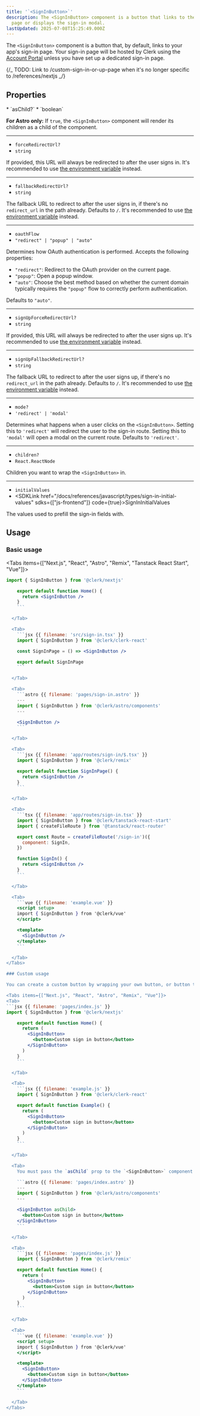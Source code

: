 ```yaml
---
title: '`<SignInButton>`'
description: The <SignInButton> component is a button that links to the sign-in
  page or displays the sign-in modal.
lastUpdated: 2025-07-08T15:25:49.000Z
---
```


The `<SignInButton>` component is a button that, by default, links to your app's sign-in page. Your sign-in page will be hosted by Clerk using the [Account Portal](/docs/account-portal/overview) unless you have set up a dedicated sign-in page.

{/_ TODO: Link to /custom-sign-in-or-up-page when it's no longer specific to /references/nextjs _/}

## Properties

<Properties>
  * `asChild?`
  * `boolean`

**For Astro only:** If `true`, the `<SignInButton>` component will render its children as a child of the component.

---

- `forceRedirectUrl?`
- `string`

If provided, this URL will always be redirected to after the user signs in. It's recommended to use [the environment variable](/docs/deployments/clerk-environment-variables#sign-in-and-sign-up-redirects) instead.

---

- `fallbackRedirectUrl?`
- `string`

The fallback URL to redirect to after the user signs in, if there's no `redirect_url` in the path already. Defaults to `/`. It's recommended to use [the environment variable](/docs/deployments/clerk-environment-variables#sign-in-and-sign-up-redirects) instead.

---

- `oauthFlow`
- `"redirect" | "popup" | "auto"`

Determines how OAuth authentication is performed. Accepts the following properties:

- `"redirect"`: Redirect to the OAuth provider on the current page.
- `"popup"`: Open a popup window.
- `"auto"`: Choose the best method based on whether the current domain typically requires the `"popup"` flow to correctly perform authentication.

Defaults to `"auto"`.

---

- `signUpForceRedirectUrl?`
- `string`

If provided, this URL will always be redirected to after the user signs up. It's recommended to use [the environment variable](/docs/deployments/clerk-environment-variables#sign-in-and-sign-up-redirects) instead.

---

- `signUpFallbackRedirectUrl?`
- `string`

The fallback URL to redirect to after the user signs up, if there's no `redirect_url` in the path already. Defaults to `/`. It's recommended to use [the environment variable](/docs/deployments/clerk-environment-variables#sign-in-and-sign-up-redirects) instead.

---

- `mode?`
- `'redirect' | 'modal'`

Determines what happens when a user clicks on the `<SignInButton>`. Setting this to `'redirect'` will redirect the user to the sign-in route. Setting this to `'modal'` will open a modal on the current route. Defaults to `'redirect'`.

---

- `children?`
- `React.ReactNode`

Children you want to wrap the `<SignInButton>` in.

---

- `initialValues`
- <SDKLink href="/docs/references/javascript/types/sign-in-initial-values" sdks={["js-frontend"]} code={true}>SignInInitialValues</SDKLink>

The values used to prefill the sign-in fields with.
</Properties>

## Usage

### Basic usage

<Tabs items={["Next.js", "React", "Astro", "Remix", "Tanstack React Start", "Vue"]}>
<Tab>

````jsx {{ filename: 'app/page.tsx' }}
import { SignInButton } from '@clerk/nextjs'

    export default function Home() {
      return <SignInButton />
    }
    ```

  </Tab>

  <Tab>
    ```jsx {{ filename: 'src/sign-in.tsx' }}
    import { SignInButton } from '@clerk/clerk-react'

    const SignInPage = () => <SignInButton />

    export default SignInPage
    ```

  </Tab>

  <Tab>
    ```astro {{ filename: 'pages/sign-in.astro' }}
    ---
    import { SignInButton } from '@clerk/astro/components'
    ---

    <SignInButton />
    ```

  </Tab>

  <Tab>
    ```jsx {{ filename: 'app/routes/sign-in/$.tsx' }}
    import { SignInButton } from '@clerk/remix'

    export default function SignInPage() {
      return <SignInButton />
    }
    ```

  </Tab>

  <Tab>
    ```tsx {{ filename: 'app/routes/sign-in.tsx' }}
    import { SignInButton } from '@clerk/tanstack-react-start'
    import { createFileRoute } from '@tanstack/react-router'

    export const Route = createFileRoute('/sign-in')({
      component: SignIn,
    })

    function SignIn() {
      return <SignInButton />
    }
    ```

  </Tab>

  <Tab>
    ```vue {{ filename: 'example.vue' }}
    <script setup>
    import { SignInButton } from '@clerk/vue'
    </script>

    <template>
      <SignInButton />
    </template>
    ```

  </Tab>
</Tabs>

### Custom usage

You can create a custom button by wrapping your own button, or button text, in the `<SignInButton>` component.

<Tabs items={["Next.js", "React", "Astro", "Remix", "Vue"]}>
<Tab>
```jsx {{ filename: 'pages/index.js' }}
import { SignInButton } from '@clerk/nextjs'

    export default function Home() {
      return (
        <SignInButton>
          <button>Custom sign in button</button>
        </SignInButton>
      )
    }
    ```

  </Tab>

  <Tab>
    ```jsx {{ filename: 'example.js' }}
    import { SignInButton } from '@clerk/clerk-react'

    export default function Example() {
      return (
        <SignInButton>
          <button>Custom sign in button</button>
        </SignInButton>
      )
    }
    ```

  </Tab>

  <Tab>
    You must pass the `asChild` prop to the `<SignInButton>` component if you are passing children to it.

    ```astro {{ filename: 'pages/index.astro' }}
    ---
    import { SignInButton } from '@clerk/astro/components'
    ---

    <SignInButton asChild>
      <button>Custom sign in button</button>
    </SignInButton>
    ```

  </Tab>

  <Tab>
    ```jsx {{ filename: 'pages/index.js' }}
    import { SignInButton } from '@clerk/remix'

    export default function Home() {
      return (
        <SignInButton>
          <button>Custom sign in button</button>
        </SignInButton>
      )
    }
    ```

  </Tab>

  <Tab>
    ```vue {{ filename: 'example.vue' }}
    <script setup>
    import { SignInButton } from '@clerk/vue'
    </script>

    <template>
      <SignInButton>
        <button>Custom sign in button</button>
      </SignInButton>
    </template>
    ```

  </Tab>
</Tabs>
````
